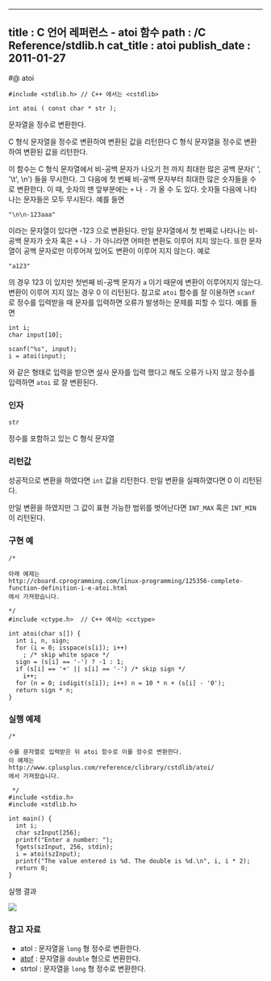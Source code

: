 ----------------
title : C 언어 레퍼런스 - atoi 함수
path : /C Reference/stdlib.h
cat_title :  atoi
publish_date : 2011-01-27
--------------


#@ atoi

```info-format
#include <stdlib.h> // C++ 에서는 <cstdlib>

int atoi ( const char * str );
```


문자열을 정수로 변환한다.

C 형식 문자열을 정수로 변환하여 변환된 값을 리턴한다 C 형식 문자열을 정수로 변환하여 변환된 값을 리턴한다.

이 함수는 C 형식 문자열에서 비-공백 문자가 나오기 전 까지 최대한 많은 공백 문자(' ', '\t', \n') 들을 무시한다. 그 다음에 첫 번째 비-공백 문자부터 최대한 많은 숫자들을 수로 변환한다. 이 때, 숫자의 맨 앞부분에는 `+` 나 `-` 가 올 수 도 있다. 숫자들 다음에 나타나는 문자들은 모두 무시된다. 예를 들면

```cpp-formatted
"\n\n-123aaa"
```

이라는 문자열이 있다면 -123 으로 변환된다.
만일 문자열에서 첫 번째로 나타나는 비-공백 문자가 숫자 혹은 `+` 나 `-` 가 아니라면 어떠한 변환도 이루어 지지 않는다. 또한 문자열이 공백 문자로만 이루어져 있어도 변환이 이루어 지지 않는다. 예로

```cpp-formatted
"a123"
```

의 경우 123 이 있지만 첫번째 비-공백 문자가 `a` 이기 때문에 변환이 이루어지지 않는다. 변환이 이루어 지지 않는 경우 0 이 리턴된다. 참고로 `atoi` 함수를 잘 이용하면 `scanf` 로 정수를 입력받을 때 문자를 입력하면 오류가 발생하는 문제를 피할 수 있다. 예를 들면

```cpp-formatted
int i;
char input[10];

scanf("%s", input);
i = atoi(input);
```


와 같은 형태로 입력을 받으면 설사 문자를 입력 했다고 해도 오류가 나지 않고 정수를 입력하면 `atoi` 로 잘 변환된다.



###  인자




`str`

정수를 포함하고 있는 C 형식 문자열




###  리턴값




성공적으로 변환을 하였다면 `int` 값을 리턴한다.
만일 변환을 실패하였다면 0 이 리턴된다.

만일 변환을 하였지만 그 값이 표현 가능한 범위를 벗어난다면 `INT_MAX` 혹은 `INT_MIN` 이 리턴된다.



###  구현 예


```cpp-formatted
/*

아래 예제는
http://cboard.cprogramming.com/linux-programming/125356-complete-function-definition-i-e-atoi.html
에서 가져왔습니다.

*/
#include <ctype.h>  // C++ 에서는 <cctype>

int atoi(char s[]) {
  int i, n, sign;
  for (i = 0; isspace(s[i]); i++)
    ; /* skip white space */
  sign = (s[i] == '-') ? -1 : 1;
  if (s[i] == '+' || s[i] == '-') /* skip sign */
    i++;
  for (n = 0; isdigit(s[i]); i++) n = 10 * n + (s[i] - '0');
  return sign * n;
}
```





###  실행 예제




```cpp-formatted
/*

수를 문자열로 입력받은 뒤 atoi 함수로 이를 정수로 변환한다.
이 예제는
http://www.cplusplus.com/reference/clibrary/cstdlib/atoi/
에서 가져왔습니다.

 */
#include <stdio.h>
#include <stdlib.h>

int main() {
  int i;
  char szInput[256];
  printf("Enter a number: ");
  fgets(szInput, 256, stdin);
  i = atoi(szInput);
  printf("The value entered is %d. The double is %d.\n", i, i * 2);
  return 0;
}
```

실행 결과


![](http://img1.daumcdn.net/thumb/R1920x0/?fname=http%3A%2F%2Fcfile1.uf.tistory.com%2Fimage%2F196A4A444D40CB2D281113)





###  참고 자료


* atol  :  문자열을 `long` 형 정수로 변환한다.
*  [atof](http://itguru.tistory.com/124)  :  문자열을 `double` 형으로 변환한다.
* strtol  :  문자열을 `long` 형 정수로 변환한다.